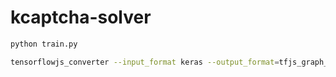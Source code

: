 # kcaptcha-solver


```sh
python train.py
```

```sh
tensorflowjs_converter --input_format keras --output_format=tfjs_graph_model model.h5 model_tfjs/
```